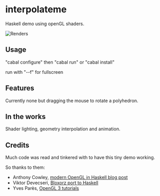 interpolateme
=============

Haskell demo using openGL shaders.

![Renders](http://i.imgur.com/kEdyM7Q.png)

Usage
-----

"cabal configure" then "cabal run" or "cabal install"

run with "--f" for fullscreen

Features
--------

Currently none but dragging the mouse to rotate a polyhedron.

In the works
------------

Shader lighting, geometry interpolation and animation.

Credits
-------

Much code was read and tinkered with to have this tiny demo working.

So thanks to them:

* Anthony Cowley, [modern OpenGL in Haskell blog post](http://www.arcadianvisions.com/blog/?p=224)
* Viktor Devecseri, [Bloxorz port to Haskell](https://hackage.haskell.org/package/bloxorz-0.1.2)
* Yves Parès, [OpenGL 3 tutorials](https://github.com/YPares/Haskell-OpenGL3.1-Tutos)